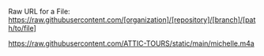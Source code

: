 Raw URL for a File: https://raw.githubusercontent.com/[organization]/[repository]/[branch]/[path/to/file]

https://raw.githubusercontent.com/ATTIC-TOURS/static/main/michelle.m4a